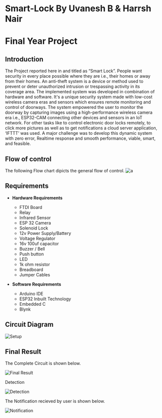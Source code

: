 # Smart-Lock By Uvanesh B & Harrsh Nair
# Final Year Project

## **Introduction**
The Project reported here in and titled as “Smart Lock”. People want security in every place possible where they are i.e., their homes or away from their homes. An anti-theft system is a device or method used to prevent or deter unauthorized intrusion or trespassing activity in its coverage area. The implemented system was developed in combination of hardware and software. It's a unique security system made with low-cost wireless camera eras and sensors which ensures remote monitoring and control of doorways. The system empowered the user to monitor the doorway by capturing images using a high-performance wireless camera era i.e., ESP32-CAM connecting other devices and sensors in an IoT network. For other tasks like to control electronic door locks remotely, to click more pictures as well as to get notifications a cloud server application, ‘IFTTT’ was used. A major challenge was to develop this dynamic system with zero error, Realtime response and smooth performance, viable, smart, and feasible. 


## **Flow of control**
The following Flow chart dipicts the general flow of control.
![a](https://user-images.githubusercontent.com/62415189/174714149-b5cf1b61-8491-41a7-99c2-06e846a732af.png)

## **Requirements**
  - **Hardware Requirements**
    - FTDI Board	
    - Relay
    - Infrared Sensor
    - ESP 32 Camera 
    - Solenoid Lock
    - 12v Power Supply/Battery
    - Voltage Regulator
    - 16v 100uf capacitor
    - Buzzer / Bell
    - Push button
    - LED
    - 1k ohm resistor
    - Breadboard
    - Jumper Cables

- **Software Requirements**
   - Arduino IDE
   - ESP32 Inbuilt Technology
   - Embedded C
   - Blynk 


## **Circuit Diagram**
![Setup](https://user-images.githubusercontent.com/62415189/174713983-7549f606-1c5c-421a-ab69-77e23b3e92f8.png)

## **Final Result**

The Complete Circuit is shown below.

![Final Result](https://user-images.githubusercontent.com/62415189/174714446-d5bb920b-34fa-43f6-bce7-74bbb679e527.jpg)

Detection

![Detection](https://user-images.githubusercontent.com/62415189/174716175-4f7dda78-0cde-4564-9668-bb3eb5242b7a.jpg)


The Notification recieved by user is shown below.

![Notification](https://user-images.githubusercontent.com/62415189/174714712-5e19b6ad-be23-4f8c-832a-05e409618e26.jpg)

